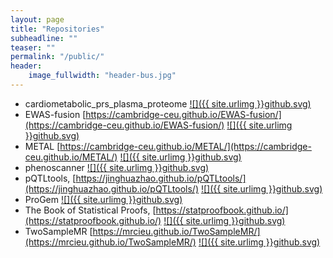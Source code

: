 ```yaml
---
layout: page
title: "Repositories"
subheadline: ""
teaser: ""
permalink: "/public/"
header:
    image_fullwidth: "header-bus.jpg"
---
```


* cardiometabolic_prs_plasma_proteome [![]({{ site.urlimg }}github.svg)](https://github.com/cambridge-ceu/cardiometabolic_prs_plasma_proteome)
* EWAS-fusion [https://cambridge-ceu.github.io/EWAS-fusion/](https://cambridge-ceu.github.io/EWAS-fusion/) [![]({{ site.urlimg }}github.svg)](https://github.com/cambridge-ceu/EWAS-fusion)
* METAL [https://cambridge-ceu.github.io/METAL/](https://cambridge-ceu.github.io/METAL/) [![]({{ site.urlimg }}github.svg)](https://github.com/cambridge-ceu/METAL)
* phenoscanner [![]({{ site.urlimg }}github.svg)](https://github.com/cambridge-ceu/phenoscanner)
* pQTLtools, [https://jinghuazhao.github.io/pQTLtools/](https://jinghuazhao.github.io/pQTLtools/) [![]({{ site.urlimg }}github.svg)](https://github.com/cambridge-ceu/pQTLtools)
* ProGem [![]({{ site.urlimg }}github.svg)](https://github.com/cambridge-ceu/ProGeM)
* The Book of Statistical Proofs, [https://statproofbook.github.io/](https://statproofbook.github.io/) [![]({{ site.urlimg }}github.svg)](https://github.com/StatProofBook)
* TwoSampleMR [https://mrcieu.github.io/TwoSampleMR/](https://mrcieu.github.io/TwoSampleMR/) [![]({{ site.urlimg }}github.svg)](https://github.com/cambridge-ceu/TwoSampleMR)
